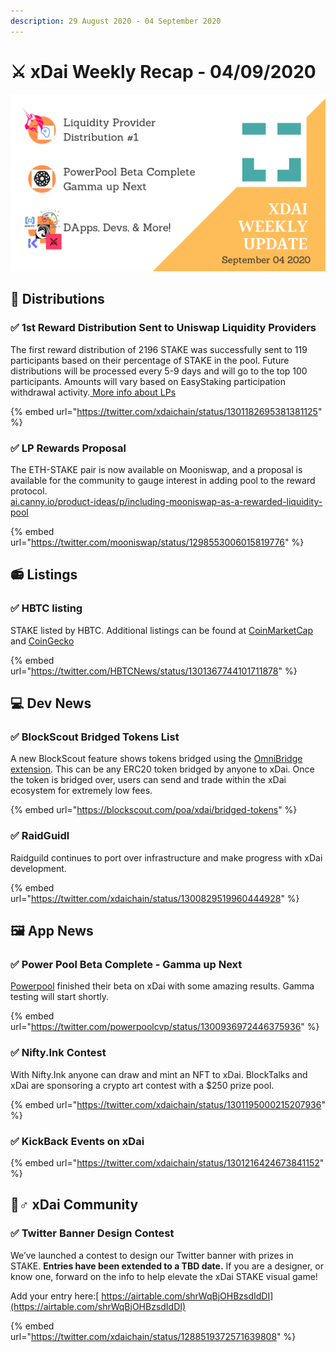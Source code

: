 ```yaml
---
description: 29 August 2020 - 04 September 2020
---
```


# ⚔️ xDai Weekly Recap - 04/09/2020

![](../../../.gitbook/assets/green-and-black-modern-sales-marketing-presentation%20%288%29.png)

## 💎 Distributions

### ✅ 1st Reward Distribution Sent to Uniswap Liquidity Providers

The first reward distribution of 2196 STAKE was successfully sent to 119 participants based on their percentage of STAKE in the pool. Future distributions will be processed every 5-9 days and will go to the top 100 participants. Amounts will vary based on EasyStaking participation withdrawal activity.[ More info about LPs](../../../for-stakers/easy-staking/liquidity-provider-lp-info.md)

{% embed url="https://twitter.com/xdaichain/status/1301182695381381125" %}

### ✅ LP Rewards Proposal

The ETH-STAKE pair is now available on Mooniswap, and a proposal is available for the community to gauge interest in adding pool to the reward protocol.   
[ai.canny.io/product-ideas/p/including-mooniswap-as-a-rewarded-liquidity-pool](https://xdai.canny.io/product-ideas/p/including-mooniswap-as-a-rewarded-liquidity-pool)

{% embed url="https://twitter.com/mooniswap/status/1298553006015819776" %}

## 📻 Listings

### ✅ HBTC listing

STAKE listed by HBTC. Additional listings can be found at [CoinMarketCap](https://coinmarketcap.com/currencies/xdai/markets/) and [CoinGecko](https://www.coingecko.com/en/coins/xdai-stake)

{% embed url="https://twitter.com/HBTCNews/status/1301367744101711878" %}

## 💻 Dev News

### ✅ BlockScout Bridged Tokens List

A new BlockScout feature shows tokens bridged using the [OmniBridge extension](../../../for-users/omnibridge.md). This can be any ERC20 token bridged by anyone to xDai. Once the token is bridged over, users can send and trade within the xDai ecosystem for extremely low fees.

{% embed url="https://blockscout.com/poa/xdai/bridged-tokens" %}

### ✅ RaidGuidl 

Raidguild continues to port over infrastructure and make progress with xDai development.

{% embed url="https://twitter.com/xdaichain/status/1300829519960444928" %}

## 🖼 App News

### ✅ Power Pool Beta Complete - Gamma up Next

[Powerpool](https://powerpool.finance/) finished their beta on xDai with some amazing results. Gamma testing will start shortly.

{% embed url="https://twitter.com/powerpoolcvp/status/1300936972446375936" %}

### ✅ Nifty.Ink Contest

With Nifty.Ink anyone can draw and mint an NFT to xDai. BlockTalks and xDai are sponsoring a crypto art contest with a $250 prize pool. 

{% embed url="https://twitter.com/xdaichain/status/1301195000215207936" %}

### ✅ KickBack Events on xDai

{% embed url="https://twitter.com/xdaichain/status/1301216424673841152" %}

## 🦸♂ xDai Community

### ✅ Twitter Banner Design Contest 

We’ve launched a contest to design our Twitter banner with prizes in STAKE. **Entries have been extended to a TBD date.** If you are a designer, or know one, forward on the info to help elevate the xDai STAKE visual game!   
  
Add your entry here:[ https://airtable.com/shrWqBjOHBzsdIdDI](https://airtable.com/shrWqBjOHBzsdIdDI)

{% embed url="https://twitter.com/xdaichain/status/1288519372571639808" %}

